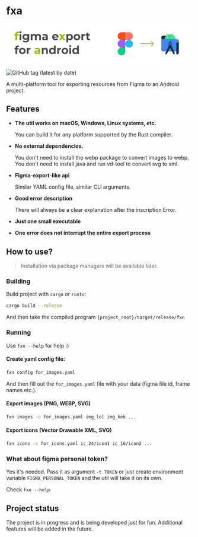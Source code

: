 # fxa

<img src="images/gh-logo.png"/><br/>

![GitHub tag (latest by date)](https://img.shields.io/github/v/tag/tonykolomeytsev/fxa?label=version) 

A multi-platform tool for exporting resources from Figma to an Android project.

## Features

- **The util works on macOS, Windows, Linux systems, etc.**

    You can build it for any platform supported by the Rust compiler.

- **No external dependencies.**

    You don't need to install the webp package to convert images to webp. You don't need to install java and run vd-tool to convert svg to xml.

- **Figma-export-like api**

    Similar YAML config file, similar CLI arguments.

- **Good error description**

    There will always be a clear explanation after the inscription Error.

- **Just one small executable**

- **One error does not interrupt the entire export process**

## How to use?

> Installation via package managers will be available later.

### Building

Build project with `cargo` or `rustc`:

```bash
cargo build --release
```

And then take the compiled program `{project_root}/target/release/fxn`

### Running

Use `fxn --help` for help :)

#### Create yaml config file:

```bash
fxn config for_images.yaml
```

And then fill out the `for_images.yaml` file with your data (figma file id, frame names etc.).

#### Export images (PNG, WEBP, SVG)

```bash
fxn images -c for_images.yaml img_lol img_kek ...
```

#### Export icons (Vector Drawable XML, SVG)

```bash
fxn icons -c for_icons.yaml ic_24/icon1 ic_16/icon2 ...
```

### What about figma personal token?

Yes it's needed. Pass it as argument `-t TOKEN` or just create environment variable `FIGMA_PERSONAL_TOKEN` and the util will take it on its own.

Check `fxn --help`.

## Project status

The project is in progress and is being developed just for fun. Additional features will be added in the future.